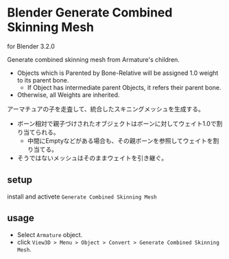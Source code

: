 # Blender Generate Combined Skinning Mesh

for Blender 3.2.0

Generate combined skinning mesh from Armature's children.

- Objects which is Parented by Bone-Relative will be assigned 1.0 weight to its parent bone.
  - If Object has intermediate parent Objects, it refers their parent bone.
- Otherwise, all Weights are inherited.


アーマチュアの子を走査して、統合したスキニングメッシュを生成する。

- ボーン相対で親子づけされたオブジェクトはボーンに対してウェイト1.0で割り当てられる。
  - 中間にEmptyなどがある場合も、その親ボーンを参照してウェイトを割り当てる。
- そうではないメッシュはそのままウェイトを引き継ぐ。

## setup

install and activete `Generate Combined Skinning Mesh`

## usage

- Select `Armature` object.
- click `View3D > Menu > Object > Convert > Generate Combined Skinning Mesh`.
